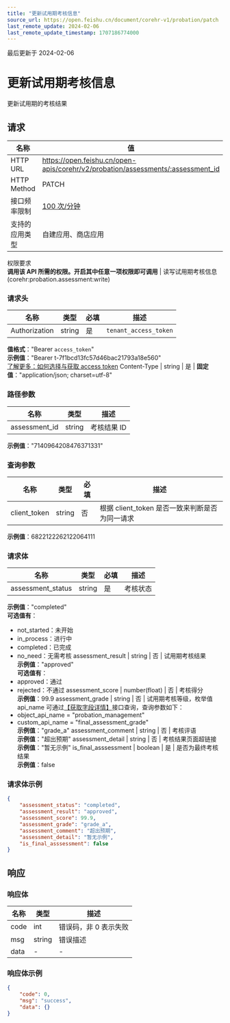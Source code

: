 ```yaml
---
title: "更新试用期考核信息"
source_url: https://open.feishu.cn/document/corehr-v1/probation/patch
last_remote_update: 2024-02-06
last_remote_update_timestamp: 1707186774000
---
```

最后更新于 2024-02-06

# 更新试用期考核信息

更新试用期的考核结果

## 请求
名称 | 值
---|---
HTTP URL | https://open.feishu.cn/open-apis/corehr/v2/probation/assessments/:assessment_id
HTTP Method | PATCH
接口频率限制 | [100 次/分钟](https://open.feishu.cn/document/ukTMukTMukTM/uUzN04SN3QjL1cDN)
支持的应用类型 | 自建应用、商店应用
权限要求  
            **调用该 API 所需的权限。开启其中任意一项权限即可调用** | 读写试用期考核信息(corehr:probation.assessment:write)

### 请求头

名称 | 类型 | 必填 | 描述
--- | --- | --- | ---
Authorization | string | 是 | `tenant_access_token`  
**值格式**："Bearer `access_token`"  
**示例值**："Bearer t-7f1bcd13fc57d46bac21793a18e560"  
[了解更多：如何选择与获取 access token](https://open.feishu.cn/document/uAjLw4CM/ugTN1YjL4UTN24CO1UjN/trouble-shooting/how-to-choose-which-type-of-token-to-use)
Content-Type | string | 是 | **固定值**："application/json; charset=utf-8"

### 路径参数

名称 | 类型 | 描述
--- | --- | ---
assessment_id | string | 考核结果 ID  
**示例值**："7140964208476371331"

### 查询参数

名称 | 类型 | 必填 | 描述
--- | --- | --- | ---
client_token | string | 否 | 根据 client_token 是否一致来判断是否为同一请求  
**示例值**：6822122262122064111

### 请求体

名称 | 类型 | 必填 | 描述
--- | --- | --- | ---
assessment_status | string | 是 | 考核状态  
**示例值**："completed"  
**可选值有**：  
- not_started：未开始  
- in_process：进行中  
- completed：已完成  
- no_need：无需考核
assessment_result | string | 否 | 试用期考核结果  
**示例值**："approved"  
**可选值有**：  
- approved：通过  
- rejected：不通过
assessment_score | number(float) | 否 | 考核得分  
**示例值**：99.9
assessment_grade | string | 否 | 试用期考核等级，枚举值 api_name 可通过[【获取字段详情】](https://open.feishu.cn/document/uAjLw4CM/ukTMukTMukTM/reference/corehr-v1/custom_field/get_by_param)接口查询，查询参数如下：  
- object_api_name = "probation_management"  
- custom_api_name = "final_assessment_grade"  
**示例值**："grade_a"
assessment_comment | string | 否 | 考核评语  
**示例值**："超出预期"
assessment_detail | string | 否 | 考核结果页面超链接  
**示例值**："暂无示例"
is_final_asssessment | boolean | 是 | 是否为最终考核结果  
**示例值**：false

### 请求体示例
```json
{
    "assessment_status": "completed",
    "assessment_result": "approved",
    "assessment_score": 99.9,
    "assessment_grade": "grade_a",
    "assessment_comment": "超出预期",
    "assessment_detail": "暂无示例",
    "is_final_asssessment": false
}
```

## 响应

### 响应体

名称 | 类型 | 描述
--- | --- | ---
code | int | 错误码，非 0 表示失败
msg | string | 错误描述
data | \- | \-

### 响应体示例
```json
{
    "code": 0,
    "msg": "success",
    "data": {}
}
```
